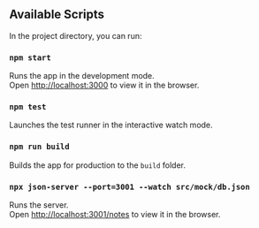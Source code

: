 ## Available Scripts

In the project directory, you can run:

### `npm start`

Runs the app in the development mode.<br />
Open [http://localhost:3000](http://localhost:3000) to view it in the browser.

### `npm test`

Launches the test runner in the interactive watch mode.

### `npm run build`

Builds the app for production to the `build` folder.

### `npx json-server --port=3001 --watch src/mock/db.json`

Runs the server.<br />
Open [http://localhost:3001/notes](http://localhost:3001/notes) to view it in the browser.